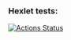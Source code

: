 ### Hexlet tests:
[![Actions Status](https://github.com/botirk/layout-designer-project-lvl1/workflows/hexlet-check/badge.svg)](https://github.com/botirk/layout-designer-project-lvl1/actions)
